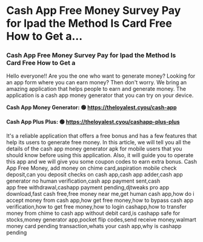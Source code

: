 # Cash App Free Money Survey Pay for Ipad the Method Is Card Free How to Get a...

### Cash App Free Money Survey Pay for Ipad the Method Is Card Free How to Get a 

Hello everyone!! Are you the one who want to generate money? Looking for an app form where you can earn money? Then don't worry. We bring an amazing application that helps people to earn and generate money. The application is a cash app money generator that you can try on your device.

<strong>Cash App Money Generator: 🟢 https://theloyalest.cyou/cash-app</strong>

<strong>Cash App Plus Plus: 🟢 https://theloyalest.cyou/cashapp-plus-plus</strong>

It's a reliable application that offers a free bonus and has a few features that help its users to generate free money. In this article, we will tell you all the details of the cash app money generator apk for mobile users that you should know before using this application. Also, it will guide you to operate this app and we will give you some coupon codes to earn extra bonus. Cash App Free Money, add money on chime card,aspiration mobile check deposit,can you deposit checks on cash app,cash app adder,cash app generator no human verification,cash app payment sent,cash app free withdrawal,cashapp payment pending,djtweaks pro app download,fast cash free,free money near me,get human cash app,how do i accept money from cash app,how get free money,how to bypass cash app verification,how to get free money,how to login cashapp,how to transfer money from chime to cash app without debit card,is cashapp safe for stocks,money generator app,pocket flip codes,send receive money,walmart money card pending transaction,whats your cash app,why is cashapp pending
